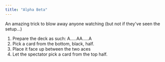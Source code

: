 ```yaml
---
title: "Alpha Beta"
---
```


An amazing trick to blow away anyone watching (but not if they've seen the setup...)

1. Prepare the deck as such: <RED>A.....A</RED><BLACK>A.....A</BLACK>
2. Pick a card from the bottom, black, half.
3. Place it face up between the two aces
4. Let the spectator pick a card from the top half.
